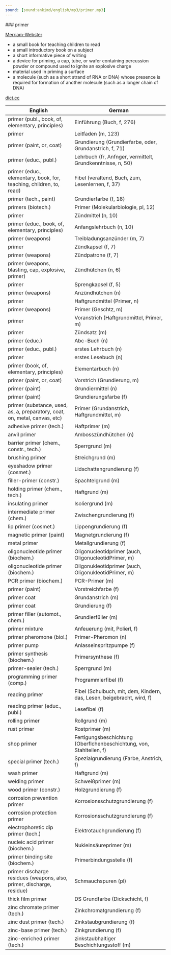 ```yaml
---
sound: [sound:ankimd/english/mp3/primer.mp3]
---
```


\### primer

[Merriam-Webster](https://www.merriam-webster.com/dictionary/primer)

- a small book for teaching children to read
- a small introductory book on a subject
- a short informative piece of writing
- a device for priming, a cap, tube, or wafer containing percussion powder or compound used to ignite an explosive charge
- material used in priming a surface
- a molecule (such as a short strand of RNA or DNA) whose presence is required for formation of another molecule (such as a longer chain of DNA)

[dict.cc](https://www.dict.cc/primer)

| English        | German       |
| -------------- | ------------ |
| primer (publ., book, of, elementary, principles) | Einführung (Buch, f, 276) |
| primer | Leitfaden (m, 123) |
| primer (paint, or, coat) | Grundierung (Grundierfarbe, oder, Grundanstrich, f, 71) |
| primer (educ., publ.) | Lehrbuch (fr, Anfnger, vermittelt, Grundkenntnisse, n, 50) |
| primer (educ., elementary, book, for, teaching, children, to, read) | Fibel (veraltend, Buch, zum, Lesenlernen, f, 37) |
| primer (tech., paint) | Grundierfarbe (f, 18) |
| primers (biotech.) | Primer (Molekularbiologie, pl, 12) |
| primer | Zündmittel (n, 10) |
| primer (educ., book, of, elementary, principles) | Anfangslehrbuch (n, 10) |
| primer (weapons) | Treibladungsanzünder (m, 7) |
| primer | Zündkapsel (f, 7) |
| primer (weapons) | Zündpatrone (f, 7) |
| primer (weapons, blasting, cap, explosive, primer) | Zündhütchen (n, 6) |
| primer | Sprengkapsel (f, 5) |
| primer (weapons) | Anzündhütchen (n) |
| primer | Haftgrundmittel (Primer, n) |
| primer (weapons) | Primer (Geschtz, m) |
| primer | Voranstrich (Haftgrundmittel, Primer, m) |
| primer | Zündsatz (m) |
| primer (educ.) | Abc-Buch (n) |
| primer (educ., publ.) | erstes Lehrbuch (n) |
| primer | erstes Lesebuch (n) |
| primer (book, of, elementary, principles) | Elementarbuch (n) |
| primer (paint, or, coat) | Vorstrich (Grundierung, m) |
| primer (paint) | Grundiermittel (n) |
| primer (paint) | Grundierungsfarbe (f) |
| primer (substance, used, as, a, preparatory, coat, on, metal, canvas, etc) | Primer (Grundanstrich, Haftgrundmittel, m) |
| adhesive primer (tech.) | Haftprimer (m) |
| anvil primer | Ambosszündhütchen (n) |
| barrier primer (chem., constr., tech.) | Sperrgrund (m) |
| brushing primer | Streichgrund (m) |
| eyeshadow primer (cosmet.) | Lidschattengrundierung (f) |
| filler-primer (constr.) | Spachtelgrund (m) |
| holding primer (chem., tech.) | Haftgrund (m) |
| insulating primer | Isoliergrund (m) |
| intermediate primer (chem.) | Zwischengrundierung (f) |
| lip primer (cosmet.) | Lippengrundierung (f) |
| magnetic primer (paint) | Magnetgrundierung (f) |
| metal primer | Metallgrundierung (f) |
| oligonucleotide primer (biochem.) | Oligonucleotidprimer (auch, OligonucleotidPrimer, m) |
| oligonucleotide primer (biochem.) | Oligonukleotidprimer (auch, OligonukleotidPrimer, m) |
| PCR primer (biochem.) | PCR-Primer (m) |
| primer (paint) | Vorstreichfarbe (f) |
| primer coat | Grundanstrich (m) |
| primer coat | Grundierung (f) |
| primer filler (automot., chem.) | Grundierfüller (m) |
| primer mixture | Anfeuerung (mit, Polierl, f) |
| primer pheromone (biol.) | Primer-Pheromon (n) |
| primer pump | Anlasseinspritzpumpe (f) |
| primer synthesis (biochem.) | Primersynthese (f) |
| primer-sealer (tech.) | Sperrgrund (m) |
| programming primer (comp.) | Programmierfibel (f) |
| reading primer | Fibel (Schulbuch, mit, dem, Kindern, das, Lesen, beigebracht, wird, f) |
| reading primer (educ., publ.) | Lesefibel (f) |
| rolling primer | Rollgrund (m) |
| rust primer | Rostprimer (m) |
| shop primer | Fertigungsbeschichtung (Oberflchenbeschichtung, von, Stahlteilen, f) |
| special primer (tech.) | Spezialgrundierung (Farbe, Anstrich, f) |
| wash primer | Haftgrund (m) |
| welding primer | Schweißprimer (m) |
| wood primer (constr.) | Holzgrundierung (f) |
| corrosion prevention primer | Korrosionsschutzgrundierung (f) |
| corrosion protection primer | Korrosionsschutzgrundierung (f) |
| electrophoretic dip primer (tech.) | Elektrotauchgrundierung (f) |
| nucleic acid primer (biochem.) | Nukleinsäureprimer (m) |
| primer binding site (biochem.) | Primerbindungsstelle (f) |
| primer discharge residues <PDR> (weapons, also, primer, discharge, residue) | Schmauchspuren (pl) |
| thick film primer | DS Grundfarbe (Dickschicht, f) |
| zinc chromate primer (tech.) | Zinkchromatgrundierung (f) |
| zinc dust primer (tech.) | Zinkstaubgrundierung (f) |
| zinc-base primer (tech.) | Zinkgrundierung (f) |
| zinc-enriched primer (tech.) | zinkstaubhaltiger Beschichtungsstoff (m) |
